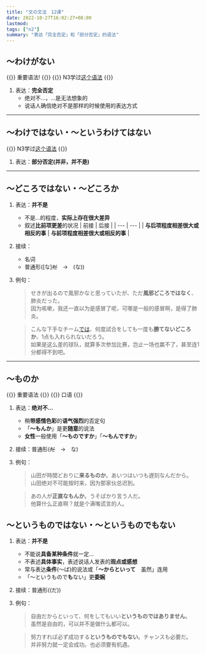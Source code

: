 ```yaml
---
title: "文の文法　12课"
date: 2022-10-27T16:02:27+08:00
lastmod: 
tags: ["n2"]
summary: "表达「完全否定」和「部分否定」的语法"
---
```


## 〜わけがない
{{<badge>}}
重要语法!
{{</badge>}}
{{<alert>}}
N3学过[这个语法](/n3/8/#はずがないわけがない)
{{</alert>}}

1. 表达：**完全否定**
    - 绝对不...，...是无法想象的
    - 说话人确信绝对不是那样的时候使用的表达方式

---
## 〜わけではない・〜というわけてはない
{{<alert>}}
N3学过[这个语法](/n3/8/#わけではないというわけではないのではない)
{{</alert>}}
1. 表达：**部分否定(并非，并不是)**

---
## 〜どころではない・〜どころか
1. 表达：**并不是**
    - 不是...的程度，**实际上存在很大差异**
    - 叙述**比前项更差**的状况
    | 前接 | 后接 |
    | --- | --- |
    | **与后项程度相差很大或相反的事** | **与前项程度相差很大或相反的事** |
2. 接续：
    - 名词
    - 普通形([な]~~だ~~　→　(な))
3. 例句：
    > せきが出るので風邪かなと思っていたが、ただ**風邪どころではなく**、肺炎だった。  
    因为咳嗽，我还一直以为是感冒了呢，可哪是一般的感冒啊，是得了肺炎。

    > こんな下手なチーム[では](/n3/6/#てはのでは)、何度試合をしても一度も**勝てないどころか**、1点も入れられないだろう。  
    如果是这么差的球队，就算多次参加比赛，岂止一场也赢不了，甚至连1分都得不到吧。

---
## 〜ものか
{{<badge>}}
重要语法
{{</badge>}}
{{<badge>}}
口语
{{</badge>}}
1. 表达：**绝对不...**
    - 稍**带感情色彩**的**语气强烈**的否定句
    - 「**〜もんか**」是更**随意**的说法
    - **女性**一般使用「**〜ものですか**」「**〜もんですか**」
2. 接续：普通形(~~だ~~　→　な)
3. 例句：
    > 山田が時間どおりに**来るものか**。あいつはいつも遅刻なんだから。  
    山田绝对不可能按时来，因为那家伙总迟到。

    > あの人が**正直なもんか**。うそばかり言う人だ。  
    他算什么正直啊？就是个满嘴谎言的人。

## 〜というものではない・〜というものでもない
1. 表达：**并不是**
    - 不能说**具备某种条件**就一定...
    - 不表述**具体事实**，表述说话人发表的**观点或感想**
    - 常与表达**条件**(〜ば)的说法或「**〜からといって**　虽然」连用
    - 「〜というもので**も**ない」更**委婉**
2. 接续：普通形((だ))
3. 例句：
    > 自由だからといって、何をしてもいい**というものではありません**。  
    虽然是自由的，可以并不是做什么都可以。

    > 努力すれば必ず成功する**というものでもない**。チャンスも必要だ。  
    并非努力就一定会成功。也必须要有机遇。
